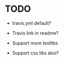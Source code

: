 # TODO

* travis.yml default?
* Travis link in readme?

* Support more testlibs

* Support css libs also?
